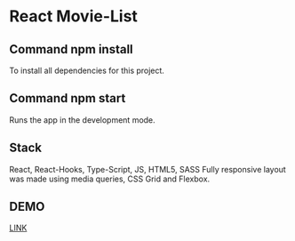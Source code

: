 <h1>React Movie-List</h1>
<h2>Command npm install</h3>
To install all dependencies for this project.
<br>
<h2>Command npm start</h3>
Runs the app in the development mode.
<br>
<h2>Stack</h2> React, React-Hooks, Type-Script, JS, HTML5, SASS Fully responsive layout was made using media queries, CSS Grid and Flexbox.
<br>
<h2>DEMO</h2>
<a href="https://romanfedusevych.github.io/React_Movie-List/">LINK</a>
